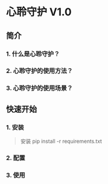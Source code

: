 # 心聆守护 V1.0
## 简介
### 1. 什么是心聆守护？
<!-- 介绍心聆守护 -->


### 2. 心聆守护的使用方法？

### 3. 心聆守护的使用场景？

## 快速开始
### 1. 安装
<!-- 安装 -->
>  安装 pip install -r requirements.txt

> 
> 
### 2. 配置
<!-- 配置 -->
>

### 3. 使用
<!-- 使用 -->
>
